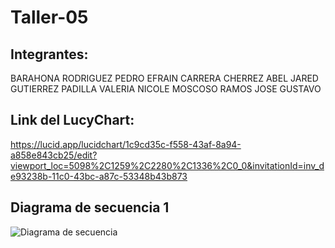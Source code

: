 # Taller-05

## Integrantes:
BARAHONA RODRIGUEZ PEDRO EFRAIN
CARRERA CHERREZ ABEL JARED
GUTIERREZ PADILLA VALERIA NICOLE
MOSCOSO RAMOS JOSE GUSTAVO

## Link del LucyChart:
https://lucid.app/lucidchart/1c9cd35c-f558-43af-8a94-a858e843cb25/edit?viewport_loc=5098%2C1259%2C2280%2C1336%2C0_0&invitationId=inv_de93238b-11c0-43bc-a87c-53348b43b873


## Diagrama de secuencia 1

![Diagrama de secuencia](https://github.com/user-attachments/assets/61f68852-08c0-464d-af55-47d6eb7d166b)
